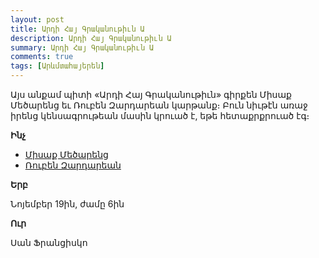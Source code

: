 ```yaml
---
layout: post
title: Արդի Հայ Գրականութիւն Ա
description: Արդի Հայ Գրականութիւն Ա
summary: Արդի Հայ Գրականութիւն Ա
comments: true
tags: [Արևմտահայերեն]
---
```


Այս անքամ պիտի «Արդի Հայ Գրականութիւն» գիրքեն Միսաք Մեծարենց եւ Ռուբեն Զարդարեան կարթանք։ Բուն նիւթէն առաջ իրենց կենսագրութեան մասին կրուած է, եթե հետաքրքրուած էգ։

**Ինչ**

- [Միսաք Մեծարենց](/assets/files/Արդի%20Հայ%20Գրականութիւն/Միսաք%20Մեծարենց.pdf)
- [Ռուբեն Զարդարեան](/assets/files/Արդի%20Հայ%20Գրականութիւն/Ռուբեն%20Զարդարեան.pdf)

**Երբ**

Նոյեմբեր 19ին, ժամը 6ին

**Ուր**

Սան Ֆրանցիսկո